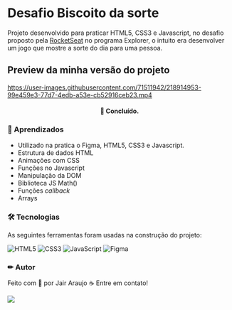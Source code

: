 # Desafio Biscoito da sorte

Projeto desenvolvido para praticar HTML5, CSS3 e Javascript, no desafio proposto pela [RocketSeat](https://www.rocketseat.com.br/) no programa Explorer, o intuito era desenvolver um jogo que mostre a sorte do dia para uma pessoa.

## Preview da minha versão do projeto

  https://user-images.githubusercontent.com/71511942/218914953-99e459e3-77d7-4edb-a53e-cb52916ceb23.mp4

<h4 align="center"> 
🚀 Concluído.
</h4>

### 📕 Aprendizados

- Utilizado na pratica o Figma, HTML5, CSS3 e Javascript.
- Estrutura de dados HTML
- Animações com CSS
- Funções no Javascript
- Manipulação da DOM
- Biblioteca JS Math()
- Funções *callback*
- Arrays

### 🛠 Tecnologias

As seguintes ferramentas foram usadas na construção do projeto:

![HTML5](https://img.shields.io/badge/html5-%23E34F26.svg?style=for-the-badge&logo=html5&logoColor=white)
![CSS3](https://img.shields.io/badge/css3-%231572B6.svg?style=for-the-badge&logo=css3&logoColor=white)
![JavaScript](https://img.shields.io/badge/javascript-%23323330.svg?style=for-the-badge&logo=javascript&logoColor=%23F7DF1E)
![Figma](https://img.shields.io/badge/figma-%23F24E1E.svg?style=for-the-badge&logo=figma&logoColor=white)

### ✏ Autor

Feito com 💜 por Jair Araujo ☕ Entre em contato!

[<img src="https://img.shields.io/badge/linkedin-%230077B5.svg?&style=for-the-badge&logo=linkedin&logoColor=white" />](https://www.linkedin.com/in/jairaraujo/)
